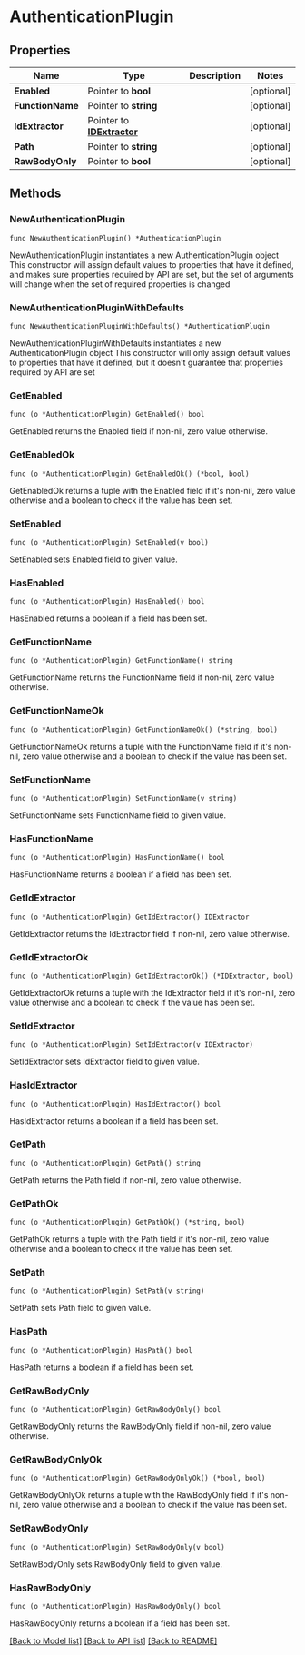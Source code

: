 # AuthenticationPlugin

## Properties

Name | Type | Description | Notes
------------ | ------------- | ------------- | -------------
**Enabled** | Pointer to **bool** |  | [optional] 
**FunctionName** | Pointer to **string** |  | [optional] 
**IdExtractor** | Pointer to [**IDExtractor**](IDExtractor.md) |  | [optional] 
**Path** | Pointer to **string** |  | [optional] 
**RawBodyOnly** | Pointer to **bool** |  | [optional] 

## Methods

### NewAuthenticationPlugin

`func NewAuthenticationPlugin() *AuthenticationPlugin`

NewAuthenticationPlugin instantiates a new AuthenticationPlugin object
This constructor will assign default values to properties that have it defined,
and makes sure properties required by API are set, but the set of arguments
will change when the set of required properties is changed

### NewAuthenticationPluginWithDefaults

`func NewAuthenticationPluginWithDefaults() *AuthenticationPlugin`

NewAuthenticationPluginWithDefaults instantiates a new AuthenticationPlugin object
This constructor will only assign default values to properties that have it defined,
but it doesn't guarantee that properties required by API are set

### GetEnabled

`func (o *AuthenticationPlugin) GetEnabled() bool`

GetEnabled returns the Enabled field if non-nil, zero value otherwise.

### GetEnabledOk

`func (o *AuthenticationPlugin) GetEnabledOk() (*bool, bool)`

GetEnabledOk returns a tuple with the Enabled field if it's non-nil, zero value otherwise
and a boolean to check if the value has been set.

### SetEnabled

`func (o *AuthenticationPlugin) SetEnabled(v bool)`

SetEnabled sets Enabled field to given value.

### HasEnabled

`func (o *AuthenticationPlugin) HasEnabled() bool`

HasEnabled returns a boolean if a field has been set.

### GetFunctionName

`func (o *AuthenticationPlugin) GetFunctionName() string`

GetFunctionName returns the FunctionName field if non-nil, zero value otherwise.

### GetFunctionNameOk

`func (o *AuthenticationPlugin) GetFunctionNameOk() (*string, bool)`

GetFunctionNameOk returns a tuple with the FunctionName field if it's non-nil, zero value otherwise
and a boolean to check if the value has been set.

### SetFunctionName

`func (o *AuthenticationPlugin) SetFunctionName(v string)`

SetFunctionName sets FunctionName field to given value.

### HasFunctionName

`func (o *AuthenticationPlugin) HasFunctionName() bool`

HasFunctionName returns a boolean if a field has been set.

### GetIdExtractor

`func (o *AuthenticationPlugin) GetIdExtractor() IDExtractor`

GetIdExtractor returns the IdExtractor field if non-nil, zero value otherwise.

### GetIdExtractorOk

`func (o *AuthenticationPlugin) GetIdExtractorOk() (*IDExtractor, bool)`

GetIdExtractorOk returns a tuple with the IdExtractor field if it's non-nil, zero value otherwise
and a boolean to check if the value has been set.

### SetIdExtractor

`func (o *AuthenticationPlugin) SetIdExtractor(v IDExtractor)`

SetIdExtractor sets IdExtractor field to given value.

### HasIdExtractor

`func (o *AuthenticationPlugin) HasIdExtractor() bool`

HasIdExtractor returns a boolean if a field has been set.

### GetPath

`func (o *AuthenticationPlugin) GetPath() string`

GetPath returns the Path field if non-nil, zero value otherwise.

### GetPathOk

`func (o *AuthenticationPlugin) GetPathOk() (*string, bool)`

GetPathOk returns a tuple with the Path field if it's non-nil, zero value otherwise
and a boolean to check if the value has been set.

### SetPath

`func (o *AuthenticationPlugin) SetPath(v string)`

SetPath sets Path field to given value.

### HasPath

`func (o *AuthenticationPlugin) HasPath() bool`

HasPath returns a boolean if a field has been set.

### GetRawBodyOnly

`func (o *AuthenticationPlugin) GetRawBodyOnly() bool`

GetRawBodyOnly returns the RawBodyOnly field if non-nil, zero value otherwise.

### GetRawBodyOnlyOk

`func (o *AuthenticationPlugin) GetRawBodyOnlyOk() (*bool, bool)`

GetRawBodyOnlyOk returns a tuple with the RawBodyOnly field if it's non-nil, zero value otherwise
and a boolean to check if the value has been set.

### SetRawBodyOnly

`func (o *AuthenticationPlugin) SetRawBodyOnly(v bool)`

SetRawBodyOnly sets RawBodyOnly field to given value.

### HasRawBodyOnly

`func (o *AuthenticationPlugin) HasRawBodyOnly() bool`

HasRawBodyOnly returns a boolean if a field has been set.


[[Back to Model list]](../README.md#documentation-for-models) [[Back to API list]](../README.md#documentation-for-api-endpoints) [[Back to README]](../README.md)


